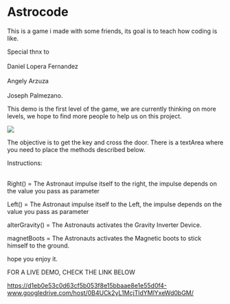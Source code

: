 # Astrocode
This is a game i made with some friends, its goal is to teach how coding is like.

Special thnx to <br></br>
Daniel Lopera Fernandez<br></br>
Angely Arzuza<br></br>
Joseph Palmezano.

This demo is the first level of the game, we are currently thinking on more levels, we hope to find more people to help us on this
project.

<img src="https://dl.dropboxusercontent.com/u/60358776/APP%20Screenshots/astrocode.JPG">

The objective is to get the key and cross the door.
There is a textArea where you need to place the methods described below.

Instructions:<br></br>

Right() = The Astronaut impulse itself to the right, the impulse depends on the value you pass as parameter

Left() = The Astronaut impulse itself to the Left, the impulse depends on the value you pass as parameter

alterGravity() = The Astronauts activates the Gravity Inverter Device.

magnetBoots = The Astronauts activates the Magnetic boots to stick himself to the ground.

hope you enjoy it.


FOR A LIVE DEMO, CHECK THE LINK BELOW

https://d1eb0e53c0d63cf5b053f8e15bbaae8e1e55d0f4-www.googledrive.com/host/0B4UCk2yL1McjTldYMlYxeWd0bGM/
